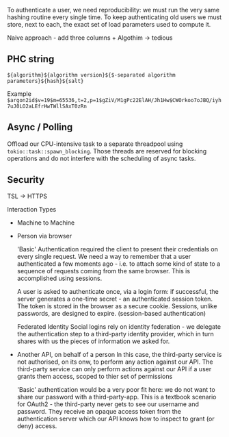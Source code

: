 To authenticate a user, we need reproducibility: we must run the very same hashing routine every single time.
To keep authenticating old users we must store, next to each, the exact set of load parameters used to compute it.

Naive approach - add three columns + Algothim -> tedious

## PHC string

`${algorithm}${algorithm version}${$-separated algorithm parameters}${hash}${salt}`

Example
`$argon2id$v=19$m=65536,t=2,p=1$gZiV/M1gPc22ElAH/Jh1Hw$CWOrkoo7oJBQ/iyh7uJ0LO2aLEfrHwTWllSAxT0zRn`

## Async / Polling

Offload our CPU-intensive task to a separate threadpool using `tokio::task::spawn_blocking`.
Those threads are reserved for blocking operations and do not interfere with the scheduling of async tasks.

## Security

TSL -> HTTPS

Interaction Types

- Machine to Machine
- Person via browser

  'Basic' Authentication required the client to present their credentials on every single request.
  We need a way to remember that a user authenticated a few moments ago - i.e. to attach some kind of state
  to a sequence of requests coming from the same browser. This is accomplished using sessions.

  A user is asked to authenticate once, via a login form:
  if successful, the server generates a one-time secret - an authenticated session token. The token is stored in the browser as a secure cookie.
  Sessions, unlike passwords, are designed to expire. (session-based authentication)

  Federated Identity
  Social logins rely on identity federation - we delegate the authentication step to a third-party identity provider, which in turn shares with us the pieces
  of information we asked for.

- Another API, on behalf of a person
  In this case, the third-party service is not authorised, on its onw, to perform any action against our API.
  The third-party service can only perform actions against our API if a user grants them access, scoped to thier set of permissions

  'Basic' authentication would be a very poor fit here: we do not want to share our password with a third-party-app.
  This is a textbook scenario for OAuth2 - the third-party never gets to see our username and password.
  They receive an opaque access token from the authentication server which our API knows how to inspect to grant (or deny) access.
